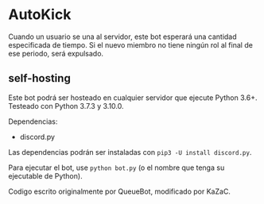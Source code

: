 # AutoKick
Cuando un usuario se una al servidor, este bot esperará una cantidad especificada de tiempo. Si el nuevo miembro no tiene ningún rol al final de ese periodo, será expulsado.

## self-hosting
Este bot podrá ser hosteado en cualquier servidor que ejecute Python 3.6+. Testeado con Python 3.7.3 y 3.10.0.

Dependencias:
- discord.py

Las dependencias podrán ser instaladas con `pip3 -U install discord.py`.

Para ejecutar el bot, use `python bot.py` (o el nombre que tenga su ejecutable de Python).







Codigo escrito originalmente por QueueBot, modificado por KaZaC.